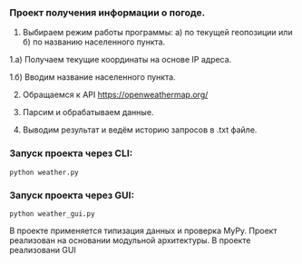 ### Проект получения информации о погоде.

1) Выбираем режим работы программы: а) по текущей геопозиции или б) по названию населенного пункта.

1.а) Получаем текущие координаты на основе IP адреса.

1.б) Вводим название населенного пункта. 

2) Обращаемся к API https://openweathermap.org/

3) Парсим и обрабатываем данные.

4) Выводим результат и ведём историю запросов в .txt файле.

### Запуск проекта через CLI:

```
python weather.py
```
### Запуск проекта через GUI:

```
python weather_gui.py
```
В проекте применяется типизация данных и проверка MyPy.
Проект реализован на основании модульной архитектуры.
В проекте реализовани GUI